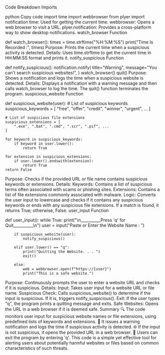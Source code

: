 Code Breakdown
Imports

python
Copy code
import time
import webbrowser
from plyer import notification
time: Used for getting the current time.
webbrowser: Opens a web browser to visit a URL.
plyer.notification: Provides a cross-platform way to show desktop notifications.
watch_browser Function


def watch_browser():
    times = time.strftime("%H:%M:%S")
    print("Time Is Recorded :", times)
Purpose: Prints the current time when a suspicious activity is detected.
Details: Uses time.strftime to get the current time in HH:MM:SS format and prints it.
notify_suspicious Function

def notify_suspicious():
    notification.notify(
        title="Warning",
        message="You can't search suspicious websites!",
    )
    watch_browser()
    quit()
Purpose: Shows a notification and logs the time when a suspicious website is detected.
Details: Displays a notification with a warning message and then calls watch_browser to log the time. The quit() function terminates the program.
suspicious_website Function


def suspicious_website(user):
    # List of suspicious keywords
    suspicious_keywords = [
        "free", "offer", "credit", "winner", "urgent", ...
    ]

    # List of suspicious file extensions
    suspicious_extensions = [
        ".exe", ".bat", ".cmd", ".scr", ".pif", ...
    ]

    for keyword in suspicious_keywords:
        if keyword in user.lower():
            return True
    
    for extension in suspicious_extensions:
        if user.lower().endswith(extension):
            return True
    return False
Purpose: Checks if the provided URL or file name contains suspicious keywords or extensions.
Details:
Keywords: Contains a list of suspicious terms often associated with scams or phishing sites.
Extensions: Contains a list of file extensions commonly associated with malware.
Logic: Converts the user input to lowercase and checks if it contains any suspicious keywords or ends with any suspicious file extensions. If a match is found, it returns True; otherwise, False.
user_input Function


def user_input():
    while True:
        print("\n__________Press 'q' for Quit__________\n")
        user = input("Paste or Enter the Website Name : ")

        if suspicious_website(user):
            notify_suspicious()

        elif user.lower() == "q":
            print("Quitting the Website. . . ")
            exit()

        else:
            web = webbrowser.open(f"https://{user}")
            print("This is a safe website.")
Purpose: Continuously prompts the user to enter a website URL and checks if it is suspicious.
Details:
Input: Takes user input for a website URL or file name.
Suspicious Check: Calls suspicious_website() to determine if the input is suspicious. If it is, triggers notify_suspicious().
Exit: If the user types "q", the program prints a quitting message and exits.
Safe Websites: Opens the URL in a web browser if it is deemed safe.
Summary
🔍 The code monitors user input for suspicious website names or file extensions, using predefined lists of keywords and extensions.
🔔 It issues a warning notification and logs the time if suspicious activity is detected.
🌐 If the input is not suspicious, it opens the provided URL in a web browser.
🚪 Users can exit the program by entering 'q'.
This code is a simple yet effective tool for alerting users about potentially harmful websites or files based on common characteristics of such threats.
